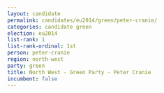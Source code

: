 ```yaml
---
layout: candidate
permalink: candidates/eu2014/green/peter-cranie/
categories: candidate green
election: eu2014
list-rank: 1
list-rank-ordinal: 1st
person: peter-cranie
region: north-west
party: green
title: North West - Green Party - Peter Cranie
incumbent: false
---
```

